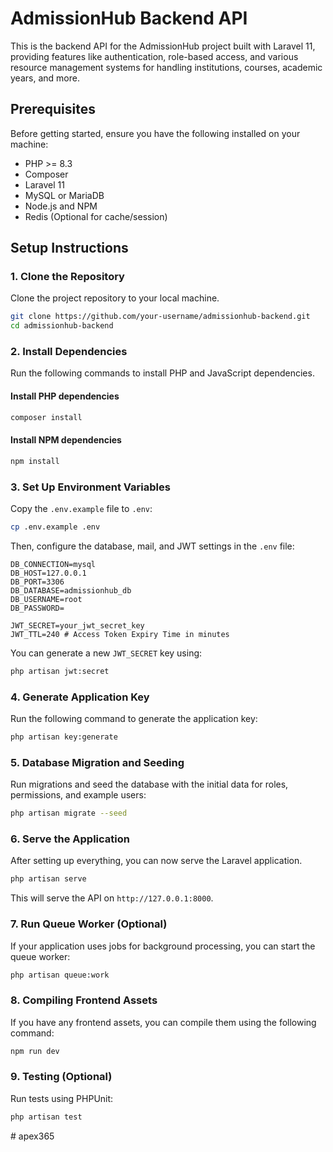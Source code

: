 # AdmissionHub Backend API

This is the backend API for the AdmissionHub project built with Laravel 11, providing features like authentication, role-based access, and various resource management systems for handling institutions, courses, academic years, and more.

## Prerequisites

Before getting started, ensure you have the following installed on your machine:

- PHP >= 8.3
- Composer
- Laravel 11
- MySQL or MariaDB
- Node.js and NPM
- Redis (Optional for cache/session)

## Setup Instructions

### 1. Clone the Repository

Clone the project repository to your local machine.

```bash
git clone https://github.com/your-username/admissionhub-backend.git
cd admissionhub-backend
```

### 2. Install Dependencies

Run the following commands to install PHP and JavaScript dependencies.

#### Install PHP dependencies

```bash
composer install
```

#### Install NPM dependencies

```bash
npm install
```

### 3. Set Up Environment Variables

Copy the `.env.example` file to `.env`:

```bash
cp .env.example .env
```

Then, configure the database, mail, and JWT settings in the `.env` file:

```dotenv
DB_CONNECTION=mysql
DB_HOST=127.0.0.1
DB_PORT=3306
DB_DATABASE=admissionhub_db
DB_USERNAME=root
DB_PASSWORD=

JWT_SECRET=your_jwt_secret_key
JWT_TTL=240 # Access Token Expiry Time in minutes
```

You can generate a new `JWT_SECRET` key using:

```bash
php artisan jwt:secret
```

### 4. Generate Application Key

Run the following command to generate the application key:

```bash
php artisan key:generate
```

### 5. Database Migration and Seeding

Run migrations and seed the database with the initial data for roles, permissions, and example users:

```bash
php artisan migrate --seed
```

### 6. Serve the Application

After setting up everything, you can now serve the Laravel application.

```bash
php artisan serve
```

This will serve the API on `http://127.0.0.1:8000`.

### 7. Run Queue Worker (Optional)

If your application uses jobs for background processing, you can start the queue worker:

```bash
php artisan queue:work
```

### 8. Compiling Frontend Assets

If you have any frontend assets, you can compile them using the following command:

```bash
npm run dev
```

### 9. Testing (Optional)

Run tests using PHPUnit:

```bash
php artisan test
```
#   a p e x 3 6 5  
 